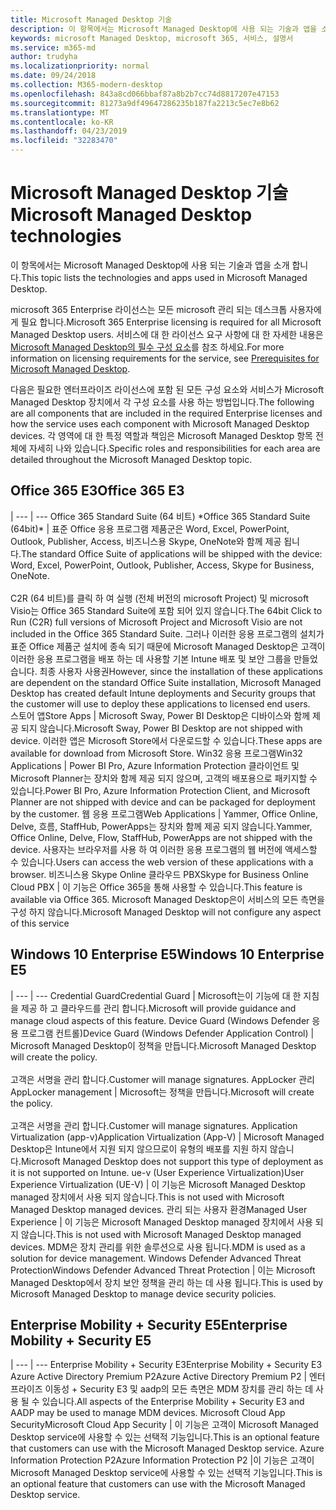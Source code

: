```yaml
---
title: Microsoft Managed Desktop 기술
description: 이 항목에서는 Microsoft Managed Desktop에 사용 되는 기술과 앱을 소개 합니다.
keywords: microsoft Managed Desktop, microsoft 365, 서비스, 설명서
ms.service: m365-md
author: trudyha
ms.localizationpriority: normal
ms.date: 09/24/2018
ms.collection: M365-modern-desktop
ms.openlocfilehash: 843a8cd066bbaf87a8b2b7cc74d8817207e47153
ms.sourcegitcommit: 81273a9df49647286235b187fa2213c5ec7e8b62
ms.translationtype: MT
ms.contentlocale: ko-KR
ms.lasthandoff: 04/23/2019
ms.locfileid: "32283470"
---
```

# <a name="microsoft-managed-desktop-technologies"></a><span data-ttu-id="44a6b-104">Microsoft Managed Desktop 기술</span><span class="sxs-lookup"><span data-stu-id="44a6b-104">Microsoft Managed Desktop technologies</span></span>

<span data-ttu-id="44a6b-105">이 항목에서는 Microsoft Managed Desktop에 사용 되는 기술과 앱을 소개 합니다.</span><span class="sxs-lookup"><span data-stu-id="44a6b-105">This topic lists the technologies and apps used in Microsoft Managed Desktop.</span></span>

<!-- Microsoft 365 E5; Device as a Service -->
<!-- in O365 table, standard suite, removed this sentence "Please see the Installation of Project/Visio 64bit Click to Run Addendum for important deployment instructions. -->

<span data-ttu-id="44a6b-106">microsoft 365 Enterprise 라이선스는 모든 microsoft 관리 되는 데스크톱 사용자에 게 필요 합니다.</span><span class="sxs-lookup"><span data-stu-id="44a6b-106">Microsoft 365 Enterprise licensing is required for all Microsoft Managed Desktop users.</span></span> <span data-ttu-id="44a6b-107">서비스에 대 한 라이선스 요구 사항에 대 한 자세한 내용은 [Microsoft Managed Desktop의 필수 구성 요소](../get-ready/prerequisites.md)를 참조 하세요.</span><span class="sxs-lookup"><span data-stu-id="44a6b-107">For more information on licensing requirements for the service, see [Prerequisites for Microsoft Managed Desktop](../get-ready/prerequisites.md).</span></span>

<span data-ttu-id="44a6b-108">다음은 필요한 엔터프라이즈 라이선스에 포함 된 모든 구성 요소와 서비스가 Microsoft Managed Desktop 장치에서 각 구성 요소를 사용 하는 방법입니다.</span><span class="sxs-lookup"><span data-stu-id="44a6b-108">The following are all components that are included in the required Enterprise licenses and how the service uses each component with Microsoft Managed Desktop devices.</span></span> <span data-ttu-id="44a6b-109">각 영역에 대 한 특정 역할과 책임은 Microsoft Managed Desktop 항목 전체에 자세히 나와 있습니다.</span><span class="sxs-lookup"><span data-stu-id="44a6b-109">Specific roles and responsibilities for each area are detailed throughout the Microsoft Managed Desktop topic.</span></span> 

## <a name="office-365-e3"></a><span data-ttu-id="44a6b-110">Office 365 E3</span><span class="sxs-lookup"><span data-stu-id="44a6b-110">Office 365 E3</span></span>
 |
 --- | ---
<span data-ttu-id="44a6b-111">Office 365 Standard Suite (64 비트) \*</span><span class="sxs-lookup"><span data-stu-id="44a6b-111">Office 365 Standard Suite (64bit)\*</span></span> | <span data-ttu-id="44a6b-112">표준 Office 응용 프로그램 제품군은 Word, Excel, PowerPoint, Outlook, Publisher, Access, 비즈니스용 Skype, OneNote와 함께 제공 됩니다.</span><span class="sxs-lookup"><span data-stu-id="44a6b-112">The standard Office Suite of applications will be shipped with the device: Word, Excel, PowerPoint, Outlook, Publisher, Access, Skype for Business, OneNote.</span></span><br><br><span data-ttu-id="44a6b-113">C2R (64 비트)를 클릭 하 여 실행 (전체 버전의 microsoft Project) 및 microsoft Visio는 Office 365 Standard Suite에 포함 되어 있지 않습니다.</span><span class="sxs-lookup"><span data-stu-id="44a6b-113">The 64bit Click to Run (C2R) full versions of Microsoft Project and Microsoft Visio are not included in the Office 365 Standard Suite.</span></span>  <span data-ttu-id="44a6b-114">그러나 이러한 응용 프로그램의 설치가 표준 Office 제품군 설치에 종속 되기 때문에 Microsoft Managed Desktop은 고객이 이러한 응용 프로그램을 배포 하는 데 사용할 기본 Intune 배포 및 보안 그룹을 만들었습니다. 최종 사용자 사용권</span><span class="sxs-lookup"><span data-stu-id="44a6b-114">However, since the installation of these applications are dependent on the standard Office Suite installation, Microsoft Managed Desktop has created default Intune deployments and Security groups that the customer will use to deploy these applications to licensed end users.</span></span>  
<span data-ttu-id="44a6b-115">스토어 앱</span><span class="sxs-lookup"><span data-stu-id="44a6b-115">Store Apps</span></span> |    <span data-ttu-id="44a6b-116">Microsoft Sway, Power BI Desktop은 디바이스와 함께 제공 되지 않습니다.</span><span class="sxs-lookup"><span data-stu-id="44a6b-116">Microsoft Sway, Power BI Desktop are not shipped with device.</span></span> <span data-ttu-id="44a6b-117">이러한 앱은 Microsoft Store에서 다운로드할 수 있습니다.</span><span class="sxs-lookup"><span data-stu-id="44a6b-117">These apps are available for download from Microsoft Store.</span></span>
<span data-ttu-id="44a6b-118">Win32 응용 프로그램</span><span class="sxs-lookup"><span data-stu-id="44a6b-118">Win32 Applications</span></span> |    <span data-ttu-id="44a6b-119">Power BI Pro, Azure Information Protection 클라이언트 및 Microsoft Planner는 장치와 함께 제공 되지 않으며, 고객의 배포용으로 패키지할 수 있습니다.</span><span class="sxs-lookup"><span data-stu-id="44a6b-119">Power BI Pro, Azure Information Protection Client, and Microsoft Planner are not shipped with device and can be packaged for deployment by the customer.</span></span> 
<span data-ttu-id="44a6b-120">웹 응용 프로그램</span><span class="sxs-lookup"><span data-stu-id="44a6b-120">Web Applications</span></span> |  <span data-ttu-id="44a6b-121">Yammer, Office Online, Delve, 흐름, StaffHub, PowerApps는 장치와 함께 제공 되지 않습니다.</span><span class="sxs-lookup"><span data-stu-id="44a6b-121">Yammer, Office Online, Delve, Flow, StaffHub, PowerApps are not shipped with the device.</span></span> <span data-ttu-id="44a6b-122">사용자는 브라우저를 사용 하 여 이러한 응용 프로그램의 웹 버전에 액세스할 수 있습니다.</span><span class="sxs-lookup"><span data-stu-id="44a6b-122">Users can access the web version of these applications with a browser.</span></span>
<span data-ttu-id="44a6b-123">비즈니스용 Skype Online 클라우드 PBX</span><span class="sxs-lookup"><span data-stu-id="44a6b-123">Skype for Business Online Cloud PBX</span></span> | <span data-ttu-id="44a6b-124">이 기능은 Office 365을 통해 사용할 수 있습니다.</span><span class="sxs-lookup"><span data-stu-id="44a6b-124">This feature is available via Office 365.</span></span> <span data-ttu-id="44a6b-125">Microsoft Managed Desktop은이 서비스의 모든 측면을 구성 하지 않습니다.</span><span class="sxs-lookup"><span data-stu-id="44a6b-125">Microsoft Managed Desktop will not configure any aspect of this service</span></span>

## <a name="windows-10-enterprise-e5"></a><span data-ttu-id="44a6b-126">Windows 10 Enterprise E5</span><span class="sxs-lookup"><span data-stu-id="44a6b-126">Windows 10 Enterprise E5</span></span>

 |
 --- | ---
<span data-ttu-id="44a6b-127">Credential Guard</span><span class="sxs-lookup"><span data-stu-id="44a6b-127">Credential Guard</span></span> |  <span data-ttu-id="44a6b-128">Microsoft는이 기능에 대 한 지침을 제공 하 고 클라우드를 관리 합니다.</span><span class="sxs-lookup"><span data-stu-id="44a6b-128">Microsoft will provide guidance and manage cloud aspects of this feature.</span></span>
<span data-ttu-id="44a6b-129">Device Guard (Windows Defender 응용 프로그램 컨트롤)</span><span class="sxs-lookup"><span data-stu-id="44a6b-129">Device Guard (Windows Defender Application Control)</span></span> | <span data-ttu-id="44a6b-130">Microsoft Managed Desktop이 정책을 만듭니다.</span><span class="sxs-lookup"><span data-stu-id="44a6b-130">Microsoft Managed Desktop will create the policy.</span></span> <br><br><span data-ttu-id="44a6b-131">고객은 서명을 관리 합니다.</span><span class="sxs-lookup"><span data-stu-id="44a6b-131">Customer will manage signatures.</span></span>
<span data-ttu-id="44a6b-132">AppLocker 관리</span><span class="sxs-lookup"><span data-stu-id="44a6b-132">AppLocker management</span></span> |  <span data-ttu-id="44a6b-133">Microsoft는 정책을 만듭니다.</span><span class="sxs-lookup"><span data-stu-id="44a6b-133">Microsoft will create the policy.</span></span> <br><br><span data-ttu-id="44a6b-134">고객은 서명을 관리 합니다.</span><span class="sxs-lookup"><span data-stu-id="44a6b-134">Customer will manage signatures.</span></span>
<span data-ttu-id="44a6b-135">Application Virtualization (app-v)</span><span class="sxs-lookup"><span data-stu-id="44a6b-135">Application Virtualization (App-V)</span></span> |    <span data-ttu-id="44a6b-136">Microsoft Managed Desktop은 Intune에서 지원 되지 않으므로이 유형의 배포를 지원 하지 않습니다.</span><span class="sxs-lookup"><span data-stu-id="44a6b-136">Microsoft Managed Desktop does not support this type of deployment as it is not supported on Intune.</span></span>
<span data-ttu-id="44a6b-137">ue-v (User Experience Virtualization)</span><span class="sxs-lookup"><span data-stu-id="44a6b-137">User Experience Virtualization (UE-V)</span></span> | <span data-ttu-id="44a6b-138">이 기능은 Microsoft Managed Desktop managed 장치에서 사용 되지 않습니다.</span><span class="sxs-lookup"><span data-stu-id="44a6b-138">This is not used with Microsoft Managed Desktop managed devices.</span></span>
<span data-ttu-id="44a6b-139">관리 되는 사용자 환경</span><span class="sxs-lookup"><span data-stu-id="44a6b-139">Managed User Experience</span></span>  | <span data-ttu-id="44a6b-140">이 기능은 Microsoft Managed Desktop managed 장치에서 사용 되지 않습니다.</span><span class="sxs-lookup"><span data-stu-id="44a6b-140">This is not used with Microsoft Managed Desktop managed devices.</span></span> <span data-ttu-id="44a6b-141">MDM은 장치 관리를 위한 솔루션으로 사용 됩니다.</span><span class="sxs-lookup"><span data-stu-id="44a6b-141">MDM is used as a solution for device management.</span></span>
<span data-ttu-id="44a6b-142">Windows Defender Advanced Threat Protection</span><span class="sxs-lookup"><span data-stu-id="44a6b-142">Windows Defender Advanced Threat Protection</span></span> |   <span data-ttu-id="44a6b-143">이는 Microsoft Managed Desktop에서 장치 보안 정책을 관리 하는 데 사용 됩니다.</span><span class="sxs-lookup"><span data-stu-id="44a6b-143">This is used by Microsoft Managed Desktop to manage device security policies.</span></span> 

## <a name="enterprise-mobility--security-e5"></a><span data-ttu-id="44a6b-144">Enterprise Mobility + Security E5</span><span class="sxs-lookup"><span data-stu-id="44a6b-144">Enterprise Mobility + Security E5</span></span>

 |
 --- | ---
<span data-ttu-id="44a6b-145">Enterprise Mobility + Security E3</span><span class="sxs-lookup"><span data-stu-id="44a6b-145">Enterprise Mobility + Security E3</span></span><br><span data-ttu-id="44a6b-146">Azure Active Directory Premium P2</span><span class="sxs-lookup"><span data-stu-id="44a6b-146">Azure Active Directory Premium P2</span></span> |    <span data-ttu-id="44a6b-147">엔터프라이즈 이동성 + Security E3 및 aadp의 모든 측면은 MDM 장치를 관리 하는 데 사용 될 수 있습니다.</span><span class="sxs-lookup"><span data-stu-id="44a6b-147">All aspects of the Enterprise Mobility + Security E3 and AADP may be used to manage MDM devices.</span></span>
<span data-ttu-id="44a6b-148">Microsoft Cloud App Security</span><span class="sxs-lookup"><span data-stu-id="44a6b-148">Microsoft Cloud App Security</span></span> |  <span data-ttu-id="44a6b-149">이 기능은 고객이 Microsoft Managed Desktop service에 사용할 수 있는 선택적 기능입니다.</span><span class="sxs-lookup"><span data-stu-id="44a6b-149">This is an optional feature that customers can use with the Microsoft Managed Desktop service.</span></span>
<span data-ttu-id="44a6b-150">Azure Information Protection P2</span><span class="sxs-lookup"><span data-stu-id="44a6b-150">Azure Information Protection P2</span></span>  |<span data-ttu-id="44a6b-151">이 기능은 고객이 Microsoft Managed Desktop service에 사용할 수 있는 선택적 기능입니다.</span><span class="sxs-lookup"><span data-stu-id="44a6b-151">This is an optional feature that customers can use with the Microsoft Managed Desktop service.</span></span>
